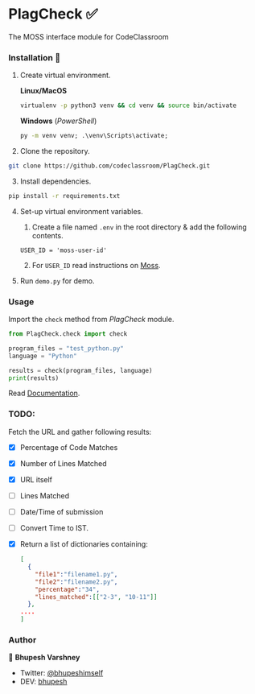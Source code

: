 # PlagCheck ✅
The MOSS interface module for CodeClassroom

### Installation 🔮

1. Create virtual environment.

    **Linux/MacOS**
    ```bash
    virtualenv -p python3 venv && cd venv && source bin/activate
    ```
    **Windows**
    (*PowerShell*)
    ```cmd
    py -m venv venv; .\venv\Scripts\activate;
    ```

2. Clone the repository.

```bash
git clone https://github.com/codeclassroom/PlagCheck.git
```    

3. Install dependencies.

```bash
pip install -r requirements.txt
```

4. Set-up virtual environment variables.
    1. Create a file named `.env` in the root directory & add the following contents.
    
    ```text
    USER_ID = 'moss-user-id'
    ```
    2. For `USER_ID` read instructions on [Moss](http://theory.stanford.edu/~aiken/moss/).

5. Run `demo.py` for demo.


### Usage

Import the `check` method from *PlagCheck* module.

```python
from PlagCheck.check import check

program_files = "test_python.py"
language = "Python"

results = check(program_files, language)
print(results)
```

Read [Documentation](https://github.com/codeclassroom/PlagCheck/blob/master/docs/docs.md).


### TODO:

Fetch the URL and gather following results:

- [x] Percentage of Code Matches
- [x] Number of Lines Matched
- [x] URL itself
- [ ] Lines Matched
- [ ] Date/Time of submission
- [ ] Convert Time to IST.
- [x] Return a list of dictionaries containing:
    ```json
    [
      {
        "file1":"filename1.py",
        "file2":"filename2.py",
        "percentage":"34",
        "lines_matched":[["2-3", "10-11"]]
      },
    ....
    ]
    ```


### Author

👥 **Bhupesh Varshney**

- Twitter: [@bhupeshimself](https://twitter.com/bhupeshimself)
- DEV: [bhupesh](https://dev.to/bhupesh)
